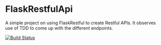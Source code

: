 # FlaskRestfulApi
A simple project on using FlaskRestful to create Restful APIs. It observes use of TDD to come up with the different endpoints.

[![Build Status](https://travis-ci.org/MachariaSolomon/FlaskRestfulApi.svg?branch=master)](https://travis-ci.org/MachariaSolomon/FlaskRestfulApi)
